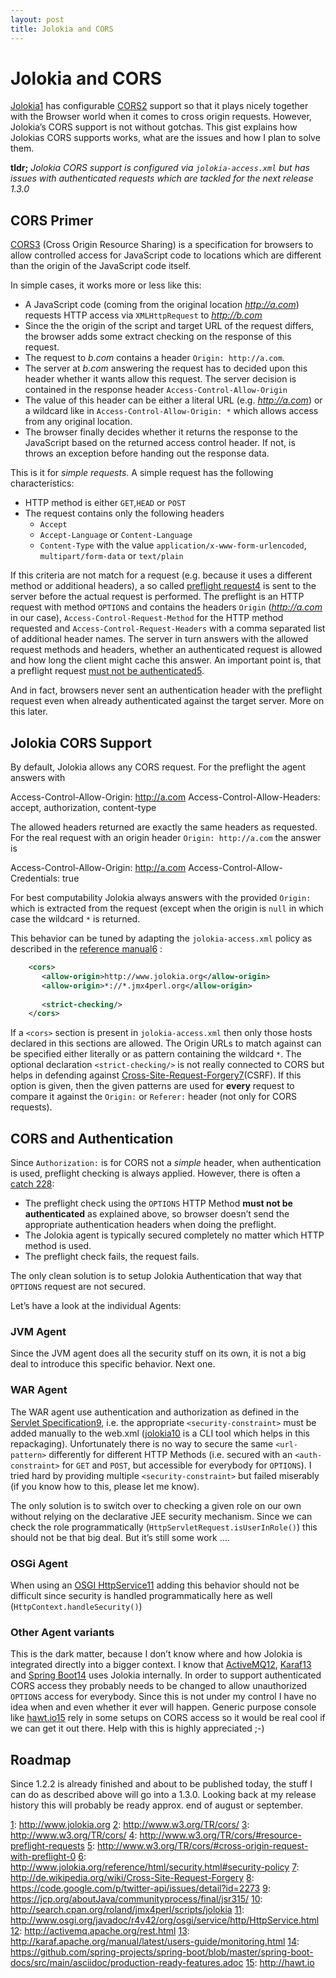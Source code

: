 ```yaml
---
layout: post
title: Jolokia and CORS
---
```


# Jolokia and CORS

[Jolokia]()[1]() has configurable [CORS]()[2]() support so that it plays nicely together with the Browser world when it comes to cross origin requests. However, Jolokia’s CORS support is not without gotchas. This gist explains how Jolokias CORS supports works, what are the issues and how I plan to solve them. 

**tldr;** *Jolokia CORS support is configured via `jolokia-access.xml` but has issues with authenticated requests which are tackled for the next release 1.3.0*

## CORS Primer

[CORS]()[3]() (Cross Origin Resource Sharing) is a specification for browsers to allow controlled access for JavaScript code to locations which are different than the origin of the JavaScript code itself. 

In simple cases, it works more or less like this:

* A JavaScript code (coming from the original location *http://a.com*) requests HTTP access via `XMLHttpRequest` to *http://b.com*
* Since the the origin of the script and target URL of the request differs, the browser adds some extract checking on the response of this request.
* The request to *b.com* contains a header `Origin: http://a.com`. 
* The server at *b.com* answering the request has to decided upon this header whether it wants allow this request. The server decision is contained in the response header `Access-Control-Allow-Origin`
* The value of this header can be either a literal URL (e.g. *http://a.com*) or a wildcard like in `Access-Control-Allow-Origin: *` which allows access from any original location.
* The browser finally decides whether it returns the response to the JavaScript based on the returned access control header. If not, is throws an exception before handing out the response data.

This is it for *simple requests*. A simple request has the following characteristics:

* HTTP method is either `GET`,`HEAD` or `POST`
* The request contains only the following headers
	* `Accept`
	* `Accept-Language` or `Content-Language`
	* `Content-Type` with the value `application/x-www-form-urlencoded`, `multipart/form-data` or `text/plain`

If this criteria are not match for a request (e.g. because it uses a different method or additional headers), a so called [preflight request]()[4]() is sent to the server before the actual request is performed. The preflight is an HTTP request with method `OPTIONS` and contains the headers `Origin` (*http://a.com* in our case), `Access-Control-Request-Method` for the HTTP method requested and `Access-Control-Request-Headers` with a comma separated list of additional header names. The server in turn answers with the allowed request methods and headers, whether an authenticated request is allowed and how long the client might cache this answer. An important point is, that a preflight request [must not be authenticated]()[5](). 

And in fact, browsers never sent an authentication header with the preflight request even when already authenticated against the target server. More on this later.

## Jolokia CORS Support

By default, Jolokia allows any CORS request. For the preflight the agent answers with
 
Access-Control-Allow-Origin: http://a.com
Access-Control-Allow-Headers: accept, authorization, content-type

The allowed headers returned are exactly the same headers as requested. For the real request with an origin header `Origin: http://a.com` the answer is

Access-Control-Allow-Origin: http://a.com
Access-Control-Allow-Credentials: true

For best computability Jolokia always answers with the provided `Origin:` which is extracted from the request (except when the origin is `null` in which case the wildcard `*` is returned. 

This behavior can be tuned by adapting the `jolokia-access.xml` policy as described in the [reference manual]()[6]() :

````xml
	<cors>
	   <allow-origin>http://www.jolokia.org</allow-origin>
	   <allow-origin>*://*.jmx4perl.org</allow-origin>
	   
	   <strict-checking/>
	</cors>
````

If a `<cors>` section is present in `jolokia-access.xml` then only those hosts declared in this sections are allowed. The Origin URLs to match against can be specified either literally or as pattern containing the wildcard `*`.  The optional declaration `<strict-checking/>` is not really connected to CORS but helps in defending against [Cross-Site-Request-Forgery]()[7]()(CSRF). If this option is given, then the given patterns are used for **every** request to compare it against the `Origin:` or `Referer:` header (not only for CORS requests).
 
## CORS and Authentication

Since `Authorization:` is for CORS not a *simple* header, when authentication is used, preflight checking is always applied. However, there is often a [catch 22]()[8]():

* The preflight check using the `OPTIONS` HTTP Method **must not be authenticated** as explained above, so browser doesn’t send the appropriate authentication headers when doing the preflight.
* The Jolokia agent is typically secured completely no matter which HTTP method is used. 
* The preflight check fails, the request fails. 

The only clean solution is to setup Jolokia Authentication that way that `OPTIONS` request are not secured. 

Let’s have a look at the individual Agents:

### JVM Agent

Since the JVM agent does all the security stuff on its own, it is not a big deal to introduce this specific behavior. Next one.

### WAR Agent

The WAR agent use authentication and authorization as defined in the [Servlet Specification]()[9](), i.e. the appropriate `<security-constraint>` must be added manually to the web.xml ([jolokia]()[10]() is  a CLI tool which helps in this repackaging). Unfortunately there is no way to secure the same `<url-pattern>` differently for different HTTP Methods (i.e. secured with an `<auth-constraint>` for `GET` and `POST`, but accessible for everybody for `OPTIONS`). I tried hard by providing multiple `<security-constraint>` but failed miserably (if you know how to this, please let me know).

The only solution is to switch over to checking a given role on our own without relying on the declarative JEE security mechanism. Since we can check the role programmatically (`HttpServletRequest.isUserInRole()`) this should not be that big deal. But it’s still some work ….

### OSGi Agent

When using an [OSGI HttpService]()[11]() adding this behavior should not be difficult since security is handled programmatically here as well (`HttpContext.handleSecurity()`)

### Other Agent variants

This is the dark matter, because I don’t know where and how Jolokia is integrated directly into a bigger context. I know that [ActiveMQ]()[12](), [Karaf]()[13]() and [Spring Boot]()[14]() uses Jolokia internally. In order to support authenticated CORS access they probably needs to be changed to allow unauthorized `OPTIONS` access for everybody. Since this is not under my control I have no idea when and even whether it ever will happen. Generic purpose console like [hawt.io]()[15]() rely in some setups on CORS access so it would be real cool if we can get it out there. Help with this is highly appreciated ;-)

## Roadmap

Since 1.2.2 is already finished and about to be published today, the stuff I can do as described above will go into a 1.3.0. Looking back at my release history this will probably be ready approx. end of august or september.


[1](): http://www.jolokia.org
[2](): http://www.w3.org/TR/cors/
[3](): http://www.w3.org/TR/cors/
[4](): http://www.w3.org/TR/cors/#resource-preflight-requests
[5](): http://www.w3.org/TR/cors/#cross-origin-request-with-preflight-0
[6](): http://www.jolokia.org/reference/html/security.html#security-policy
[7](): http://de.wikipedia.org/wiki/Cross-Site-Request-Forgery
[8](): https://code.google.com/p/twitter-api/issues/detail?id=2273
[9](): https://jcp.org/aboutJava/communityprocess/final/jsr315/
[10](): http://search.cpan.org/roland/jmx4perl/scripts/jolokia
[11](): http://www.osgi.org/javadoc/r4v42/org/osgi/service/http/HttpService.html
[12](): http://activemq.apache.org/rest.html
[13](): http://karaf.apache.org/manual/latest/users-guide/monitoring.html
[14](): https://github.com/spring-projects/spring-boot/blob/master/spring-boot-docs/src/main/asciidoc/production-ready-features.adoc
[15](): http://hawt.io


